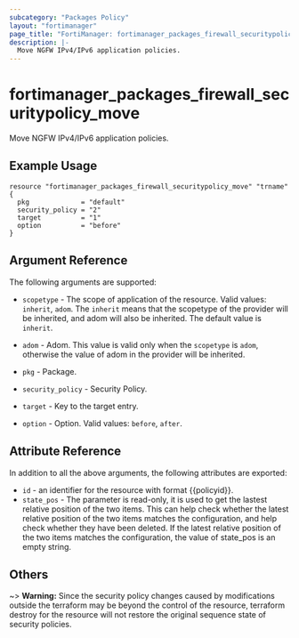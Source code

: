 ```yaml
---
subcategory: "Packages Policy"
layout: "fortimanager"
page_title: "FortiManager: fortimanager_packages_firewall_securitypolicy_move"
description: |-
  Move NGFW IPv4/IPv6 application policies.
---
```


# fortimanager_packages_firewall_securitypolicy_move
Move NGFW IPv4/IPv6 application policies.

## Example Usage

```hcl
resource "fortimanager_packages_firewall_securitypolicy_move" "trname" {
  pkg             = "default"
  security_policy = "2"
  target          = "1"
  option          = "before"
}
```

## Argument Reference


The following arguments are supported:

* `scopetype` - The scope of application of the resource. Valid values: `inherit`, `adom`. The `inherit` means that the scopetype of the provider will be inherited, and adom will also be inherited. The default value is `inherit`.
* `adom` - Adom. This value is valid only when the `scopetype` is `adom`, otherwise the value of adom in the provider will be inherited.
* `pkg` - Package.
* `security_policy` - Security Policy.

* `target` - Key to the target entry.
* `option` - Option. Valid values: `before`, `after`.


## Attribute Reference

In addition to all the above arguments, the following attributes are exported:
* `id` - an identifier for the resource with format {{policyid}}.
* `state_pos` - The parameter is read-only, it is used to get the lastest relative position of the two items. This can help check whether the latest relative position of the two items matches the configuration, and help check whether they have been deleted. If the latest relative position of the two items matches the configuration, the value of state_pos is an empty string.

## Others

~> **Warning:** Since the security policy changes caused by modifications outside the terraform may be beyond the control of the resource, terraform destroy for the resource will not restore the original sequence state of security policies.
